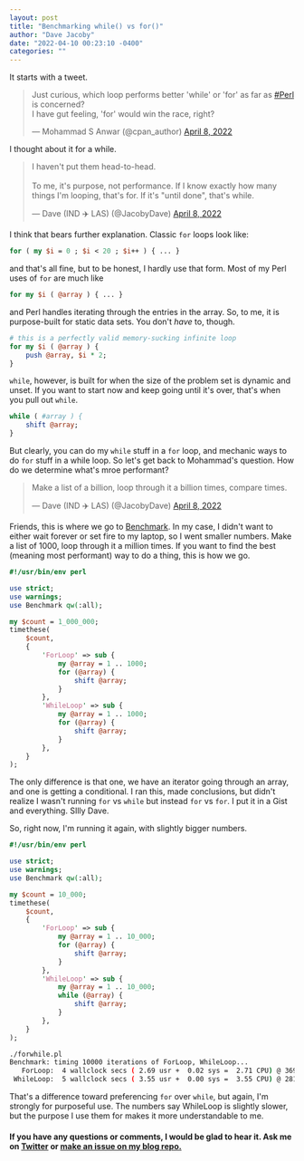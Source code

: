 ```yaml
---
layout: post
title: "Benchmarking while() vs for()"
author: "Dave Jacoby"
date: "2022-04-10 00:23:10 -0400"
categories: ""
---
```


It starts with a tweet.

<blockquote class="twitter-tweet"><p lang="en" dir="ltr">Just curious, which loop performs better &#39;while&#39; or &#39;for&#39; as far as <a href="https://twitter.com/hashtag/Perl?src=hash&amp;ref_src=twsrc%5Etfw">#Perl</a> is concerned? <br>I have gut feeling, &#39;for&#39; would win the race, right?</p>&mdash; Mohammad S Anwar (@cpan_author) <a href="https://twitter.com/cpan_author/status/1512485708707299328?ref_src=twsrc%5Etfw">April 8, 2022</a></blockquote> <script async src="https://platform.twitter.com/widgets.js" charset="utf-8"></script>

I thought about it for a while.

<blockquote class="twitter-tweet"><p lang="en" dir="ltr">I haven&#39;t put them head-to-head.<br><br>To me, it&#39;s purpose, not performance. If I know exactly how many things I&#39;m looping, that&#39;s for. If it&#39;s &quot;until done&quot;, that&#39;s while.</p>&mdash; Dave (IND ✈️ LAS) (@JacobyDave) <a href="https://twitter.com/JacobyDave/status/1512486187541356544?ref_src=twsrc%5Etfw">April 8, 2022</a></blockquote> <script async src="https://platform.twitter.com/widgets.js" charset="utf-8"></script>

I think that bears further explanation. Classic `for` loops look like:

```perl
for ( my $i = 0 ; $i < 20 ; $i++ ) { ... }
```

and that's all fine, but to be honest, I hardly use that form. Most of my Perl uses of `for` are much like

```perl
for my $i ( @array ) { ... }
```

and Perl handles iterating through the entries in the array. So, to me, it is purpose-built for static data sets. You don't _have_ to, though.

```perl
# this is a perfectly valid memory-sucking infinite loop
for my $i ( @array ) {
    push @array, $i * 2;
}
```

`while`, however, is built for when the size of the problem set is dynamic and unset. If you want to start now and keep going until it's over, that's when you pull out `while`.

```perl
while ( #array ) {
    shift @array;
}
```

But clearly, you can do my `while` stuff in a `for` loop, and mechanic ways to do `for` stuff in a while loop. So let's get back to Mohammad's question. How do we determine what's mroe performant?

<blockquote class="twitter-tweet"><p lang="en" dir="ltr">Make a list of a billion, loop through it a billion times, compare times.</p>&mdash; Dave (IND ✈️ LAS) (@JacobyDave) <a href="https://twitter.com/JacobyDave/status/1512489185873211392?ref_src=twsrc%5Etfw">April 8, 2022</a></blockquote> <script async src="https://platform.twitter.com/widgets.js" charset="utf-8"></script>

Friends, this is where we go to [Benchmark](https://metacpan.org/pod/Benchmark). In my case, I didn't want to either wait forever or set fire to my laptop, so I went smaller numbers. Make a list of 1000, loop through it a million times. If you want to find the best (meaning most performant) way to do a thing, this is how we go.

```perl
#!/usr/bin/env perl

use strict;
use warnings;
use Benchmark qw(:all);

my $count = 1_000_000;
timethese(
    $count,
    {
        'ForLoop' => sub {
            my @array = 1 .. 1000;
            for (@array) {
                shift @array;
            }
        },
        'WhileLoop' => sub {
            my @array = 1 .. 1000;
            for (@array) {
                shift @array;
            }
        },
    }
);
```

The only difference is that one, we have an iterator going through an array, and one is getting a conditional. I ran this, made conclusions, but didn't realize I wasn't running `for` vs `while` but instead `for` vs `for`. I put it in a Gist and everything. SIlly Dave.

So, right now, I'm running it again, with slightly bigger numbers.

```perl
#!/usr/bin/env perl

use strict;
use warnings;
use Benchmark qw(:all);

my $count = 10_000;
timethese(
    $count,
    {
        'ForLoop' => sub {
            my @array = 1 .. 10_000;
            for (@array) {
                shift @array;
            }
        },
        'WhileLoop' => sub {
            my @array = 1 .. 10_000;
            while (@array) {
                shift @array;
            }
        },
    }
);
```

```bash
./forwhile.pl 
Benchmark: timing 10000 iterations of ForLoop, WhileLoop...
   ForLoop:  4 wallclock secs ( 2.69 usr +  0.02 sys =  2.71 CPU) @ 3690.04/s (n=10000)
 WhileLoop:  5 wallclock secs ( 3.55 usr +  0.00 sys =  3.55 CPU) @ 2816.90/s (n=10000)
```

That's a difference toward preferencing `for` over `while`, but again, I'm strongly for purposeful use. The numbers say WhileLoop is slightly slower, but the purpose I use them for makes it more understandable to me. 

#### If you have any questions or comments, I would be glad to hear it. Ask me on [Twitter](https://twitter.com/jacobydave) or [make an issue on my blog repo.](https://github.com/jacoby/jacoby.github.io)
